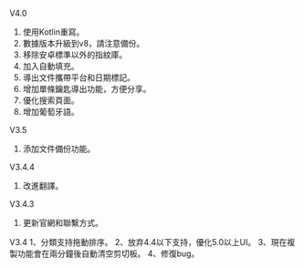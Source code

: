V4.0
1. 使用Kotlin重寫。
1. 數據版本升級到v8，請注意備份。
1. 移除安卓標準以外的指紋庫。
1. 加入自動填充。
1. 導出文件攜帶平台和日期標記。
1. 增加單條鑰匙導出功能，方便分享。
1. 優化搜索頁面。
1. 增加葡萄牙語。

V3.5  
1. 添加文件備份功能。

V3.4.4
1. 改進翻譯。

V3.4.3
1. 更新官網和聯繫方式。

V3.4
1、分類支持拖動排序。
2、放弃4.4以下支持，優化5.0以上UI。
3、現在複製功能會在兩分鐘後自動清空剪切板。
4、修復bug。